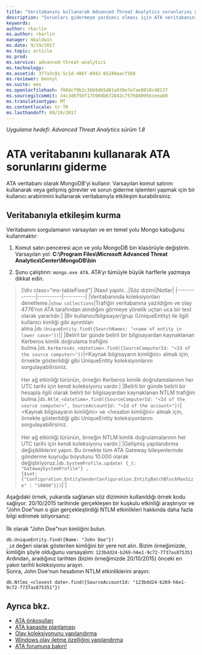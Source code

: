 ```yaml
---
title: "Veritabanını kullanarak Advanced Threat Analytics sorunlarını giderme | Microsoft Docs"
description: "Sorunları gidermeye yardımcı olması için ATA veritabanını nasıl kullanabileceğiniz açıklanır"
keywords: 
author: rkarlin
ms.author: rkarlin
manager: mbaldwin
ms.date: 9/19/2017
ms.topic: article
ms.prod: 
ms.service: advanced-threat-analytics
ms.technology: 
ms.assetid: 377a3c81-5c1d-486f-8942-85249aacf560
ms.reviewer: bennyl
ms.suite: ems
ms.openlocfilehash: f88dcf9b2c3bb9db5d81a039e7e7ae8818c48137
ms.sourcegitcommit: 34c3d6f56f175994b672842c7576040956ceea69
ms.translationtype: MT
ms.contentlocale: tr-TR
ms.lasthandoff: 09/19/2017
---
```

*Uygulama hedefi: Advanced Threat Analytics sürüm 1.8*



# <a name="troubleshooting-ata-using-the-ata-database"></a>ATA veritabanını kullanarak ATA sorunlarını giderme
ATA veritabanı olarak MongoDB’yi kullanır.
Varsayılan komut satırını kullanarak veya gelişmiş görevler ve sorun giderme işlemleri yapmak için bir kullanıcı arabirimini kullanarak veritabanıyla etkileşim kurabilirsiniz.

## <a name="interacting-with-the-database"></a>Veritabanıyla etkileşim kurma
Veritabanını sorgulamanın varsayılan ve en temel yolu Mongo kabuğunu kullanmaktır:

1.  Komut satırı penceresi açın ve yolu MongoDB bin klasörüyle değiştirin. Varsayılan yol: **C:\Program Files\Microsoft Advanced Threat Analytics\Center\MongoDB\bin**

2.  Şunu çalıştırın: `mongo.exe ATA`. ATA’yı tümüyle büyük harflerle yazmaya dikkat edin.

> [!div class="mx-tableFixed"]
|Nasıl yapılır...|Söz dizimi|Notlar|
|-------------|----------|---------|
|Veritabanında koleksiyonları denetleme.|`show collections`|Trafiğin veritabanına yazıldığını ve olay 4776’nın ATA tarafından alındığını görmeye yönelik uçtan uca bir test olarak yararlıdır.|
|Bir kullanıcı/bilgisayar/grup (UniqueEntity) ile ilgili kullanıcı kimliği gibi ayrıntıları alma.|`db.UniqueEntity.find({SearchNames: "<name of entity in lower case>"})`||
|Belirli bir günde belirli bir bilgisayardan kaynaklanan Kerberos kimlik doğrulama trafiğini bulma.|`db.KerberosAs_<datetime>.find({SourceComputerId: "<Id of the source computer>"})`|&lt;Kaynak bilgisayarın kimliğini&gt; almak için, örnekte gösterildiği gibi UniqueEntity koleksiyonlarını sorgulayabilirsiniz.<br /><br />Her ağ etkinliği türünün, örneğin Kerberos kimlik doğrulamalarının her UTC tarihi için kendi koleksiyonu vardır.|
|Belirli bir günde belirli bir hesapla ilgili olarak belirli bir bilgisayardan kaynaklanan NTLM trafiğini bulma.|`db.Ntlm_<datetime>.find({SourceComputerId: "<Id of the source computer>", SourceAccountId: "<Id of the account>"})`|&lt;Kaynak bilgisayarın kimliğini&gt; ve &lt;hesabın kimliğini&gt; almak için, örnekte gösterildiği gibi UniqueEntity koleksiyonlarını sorgulayabilirsiniz.<br /><br />Her ağ etkinliği türünün, örneğin NTLM kimlik doğrulamalarının her UTC tarihi için kendi koleksiyonu vardır.|
|Gelişmiş yapılandırma değişikliklerini yapın. Bu örnekte tüm ATA Gateway bileşenlerinde gönderme kuyruğu boyutunu 10.000 olarak değiştiriyoruz.|`db.SystemProfile.update( {_t: "GatewaySystemProfile"} ,`<br>`{$set:{"Configuration.EntitySenderConfiguration.EntityBatchBlockMaxSize" : "10000"}})`|`|

Aşağıdaki örnek, yukarıda sağlanan söz diziminin kullanıldığı örnek kodu sağlıyor. 20/10/2015 tarihinde gerçekleşen bir kuşkulu etkinliği araştırıyor ve "John Doe"nun o gün gerçekleştirdiği NTLM etkinlikleri hakkında daha fazla bilgi edinmek istiyorsanız:<br /><br />İlk olarak "John Doe"nun kimliğini bulun.

`db.UniqueEntity.find({Name: "John Doe"})`<br>`_id` değeri olarak gösterilen kimliğini bir yere not alın. Bizim örneğimizde, kimliğin şöyle olduğunu varsayalım: `123bdd24-b269-h6e1-9c72-7737as875351`<br>Ardından, aradığınız tarihten (bizim örneğimizde 20/10/2015) önceki en yakın tarihli koleksiyonu arayın.<br>Sonra, John Doe'nun hesabının NTLM etkinliklerini arayın: 

`db.Ntlms_<closest date>.find({SourceAccountId: "123bdd24-b269-h6e1-9c72-7737as875351"})`

## <a name="see-also"></a>Ayrıca bkz.
- [ATA önkoşulları](ata-prerequisites.md)
- [ATA kapasite planlaması](ata-capacity-planning.md)
- [Olay koleksiyonunu yapılandırma](configure-event-collection.md)
- [Windows olay iletme özelliğini yapılandırma](configure-event-collection.md#configuring-windows-event-forwarding)
- [ATA forumuna bakın!](https://social.technet.microsoft.com/Forums/security/home?forum=mata)
